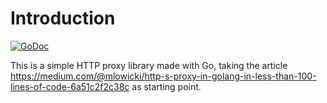 # Introduction

[![GoDoc](https://godoc.org/github.com/lamg/proxy?status.svg)](https://godoc.org/github.com/lamg/proxy)

This is a simple HTTP proxy library made with Go, taking the article https://medium.com/@mlowicki/http-s-proxy-in-golang-in-less-than-100-lines-of-code-6a51c2f2c38c as starting point.